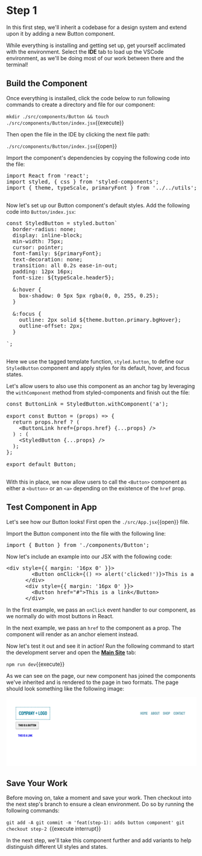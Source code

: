 # Step 1

In this first step, we'll inherit a codebase for a design system and extend upon it by adding a new Button component.

While everything is installing and getting set up, get yourself acclimated with the environment. Select the **IDE** tab to load up the VSCode environment, as we'll be doing most of our work between there and the terminal!

## Build the Component

Once everything is installed, click the code below to run following commands to create a directory and file for our component:

`mkdir ./src/components/Button && touch ./src/components/Button/index.jsx`{{execute}}

Then open the file in the IDE by clicking the next file path:

`./src/components/Button/index.jsx`{{open}}

Import the component's dependencies by copying the following code into the file:

<pre class="file" data-filename="./src/components/Button/index.jsx" data-target="append">import React from 'react';
import styled, { css } from 'styled-components';
import { theme, typeScale, primaryFont } from '../../utils';

</pre>

Now let's set up our Button component's default styles. Add the following code into `Button/index.jsx`:

<pre class="file" data-filename="./src/components/Button/index.jsx" data-target="append">
const StyledButton = styled.button`
  border-radius: none;
  display: inline-block;
  min-width: 75px;
  cursor: pointer;
  font-family: ${primaryFont};
  text-decoration: none;
  transition: all 0.2s ease-in-out;
  padding: 12px 16px;
  font-size: ${typeScale.header5};

  &:hover {
    box-shadow: 0 5px 5px rgba(0, 0, 255, 0.25);
  }

  &:focus {
    outline: 2px solid ${theme.button.primary.bgHover};
    outline-offset: 2px;
  }

`;

</pre>

Here we use the tagged template function, `styled.button`, to define our `StyledButton` component and apply styles for its default, hover, and focus states.

Let's allow users to also use this component as an anchor tag by leveraging the `withComponent` method from styled-components and finish out the file:

<pre class="file" data-filename="./src/components/Button/index.jsx" data-target="append">
const ButtonLink = StyledButton.withComponent('a');

export const Button = (props) => {
  return props.href ? (
    &#x3C;ButtonLink href={props.href} {...props} /&#x3E;
  ) : (
    &#x3C;StyledButton {...props} /&#x3E;
  );
};

export default Button;

</pre>

With this in place, we now allow users to call the `<Button>` component as either a `<button>` or an `<a>` depending on the existence of the `href` prop.

## Test Component in App

Let's see how our Button looks! First open the `./src/App.jsx`{{open}} file.

Import the Button component into the file with the following line:

<pre class="file" data-filename="./src/App.jsx" data-target="insert" data-marker="#step-1_1">import { Button } from './components/Button';
</pre>

Now let's include an example into our JSX with the following code:

<pre class="file" data-filename="./src/App.jsx" data-target="insert" data-marker="#step-1_2">&#x3C;div style={{ margin: &#x27;16px 0&#x27; }}&#x3E;
        &#x3C;Button onClick={() =&#x3E; alert(&#x27;clicked!&#x27;)}&#x3E;This is a button&#x3C;/Button&#x3E;
      &#x3C;/div&#x3E;
      &#x3C;div style={{ margin: &#x27;16px 0&#x27; }}&#x3E;
        &#x3C;Button href=&#x22;#&#x22;&#x3E;This is a link&#x3C;/Button&#x3E;
      &#x3C;/div&#x3E;
</pre>

In the first example, we pass an `onClick` event handler to our component, as we normally do with most buttons in React. 

In the next example, we pass an `href` to the component as a prop. The component will render as an anchor element instead.

Now let's test it out and see it in action! Run the following command to start the development server and open the [**Main Site**](https://[[HOST_SUBDOMAIN]]-3000-[[KATACODA_HOST]].environments.katacoda.com) tab:

`npm run dev`{{execute}}

As we can see on the page, our new component has joined the components we've inherited and is rendered to the page in two formats. The page should look something like the following image:

![The main page displays previously created components and the new Button components.](ui-component-docs/assets/01-1_default-btn.png)

## Save Your Work

Before moving on, take a moment and save your work. Then checkout into the next step's branch to ensure a clean environment. Do so by running the following commands:

`git add -A
git commit -m 'feat(step-1): adds button component'
git checkout step-2
`{{execute interrupt}}

In the next step, we'll take this component further and add variants to help distinguish different UI styles and states.

